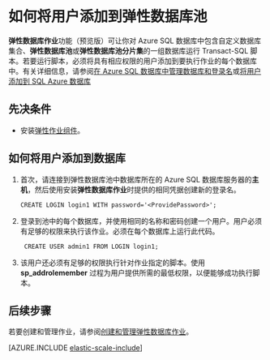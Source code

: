 <properties 
	title="How to add a users to an elastic database pool" 
	pageTitle="如何将用户添加到弹性数据库池" 
	description="必须将具有权限的用户添加到池中的每个数据库" 
	metaKeywords="azure sql database elastic databases credentials" 
	services="sql-database" documentationCenter=""  
	manager="jeffreyg" 
	authors="sidneyh"/>

<tags 
	ms.service="sql-database" 
	ms.date="07/27/2015" 
	wacn.date="09/15/2015" />

# 如何将用户添加到弹性数据库池

**弹性数据库作业**功能（预览版）可让你对 Azure SQL 数据库中包含自定义数据库集合、**弹性数据库池**或**弹性数据库池分片集**的一组数据库运行 Transact-SQL 脚本。若要运行脚本，必须将具有相应权限的用户添加到要执行作业的每个数据库中。有关详细信息，请参阅[在 Azure SQL 数据库中管理数据库和登录名](https://msdn.microsoft.com/zh-cn/library/azure/ee336235.aspx?f=255&MSPPError=-2147217396)或[将用户添加到 SQL Azure 数据库](http://azure.microsoft.com/blog/2010/06/21/adding-users-to-your-sql-azure-database/)

## 先决条件
* 安装[弹性作业组件](/documentation/articles/sql-database-elastic-jobs-service-installation)。 

## 如何将用户添加到数据库

1.	首次，请连接到弹性数据库池中数据库所在的 Azure SQL 数据库服务器的**主机**，然后使用安装**弹性数据库作业**时提供的相同凭据创建新的登录名。

		CREATE LOGIN login1 WITH password='<ProvidePassword>';

2. 登录到池中的每个数据库，并使用相同的名称和密码创建一个用户。用户必须有足够的权限来执行该作业。必须在每个数据库上运行此代码。

		CREATE USER admin1 FROM LOGIN login1;
		
3. 该用户还必须有足够的权限执行针对作业指定的脚本。使用 **sp\_addrolemember** 过程为用户提供所需的最低权限，以便能够成功执行脚本。

## 后续步骤

若要创建和管理作业，请参阅[创建和管理弹性数据库作业](/documentation/articles/sql-database-elastic-jobs-create-and-manage)。

[AZURE.INCLUDE [elastic-scale-include](../../includes/elastic-scale-include.md)]

<!--Image references-->
[1]: ./media/sql-database-elastic-jobs-overview/elastic-jobs.png
<!--anchors-->

<!---HONumber=69-->